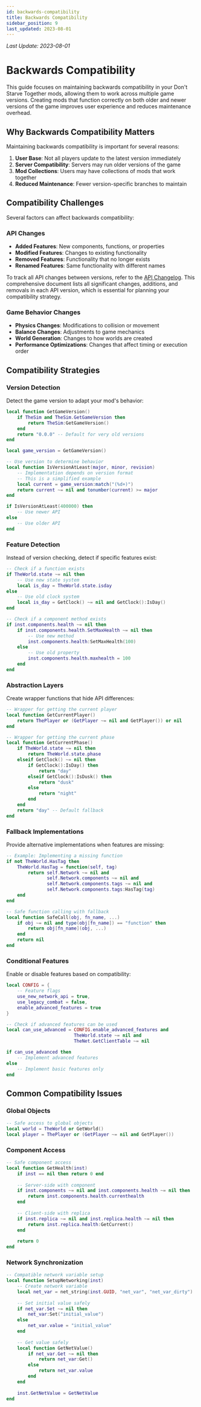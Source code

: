 ```yaml
---
id: backwards-compatibility
title: Backwards Compatibility
sidebar_position: 9
last_updated: 2023-08-01
---
```

*Last Update: 2023-08-01*
# Backwards Compatibility

This guide focuses on maintaining backwards compatibility in your Don't Starve Together mods, allowing them to work across multiple game versions. Creating mods that function correctly on both older and newer versions of the game improves user experience and reduces maintenance overhead.

## Why Backwards Compatibility Matters

Maintaining backwards compatibility is important for several reasons:

1. **User Base**: Not all players update to the latest version immediately
2. **Server Compatibility**: Servers may run older versions of the game
3. **Mod Collections**: Users may have collections of mods that work together
4. **Reduced Maintenance**: Fewer version-specific branches to maintain

## Compatibility Challenges

Several factors can affect backwards compatibility:

### API Changes

- **Added Features**: New components, functions, or properties
- **Modified Features**: Changes to existing functionality
- **Removed Features**: Functionality that no longer exists
- **Renamed Features**: Same functionality with different names

To track all API changes between versions, refer to the [API Changelog](api-changelog.md). This comprehensive document lists all significant changes, additions, and removals in each API version, which is essential for planning your compatibility strategy.

### Game Behavior Changes

- **Physics Changes**: Modifications to collision or movement
- **Balance Changes**: Adjustments to game mechanics
- **World Generation**: Changes to how worlds are created
- **Performance Optimizations**: Changes that affect timing or execution order

## Compatibility Strategies

### Version Detection

Detect the game version to adapt your mod's behavior:

```lua
local function GetGameVersion()
    if TheSim and TheSim.GetGameVersion then
        return TheSim:GetGameVersion()
    end
    return "0.0.0" -- Default for very old versions
end

local game_version = GetGameVersion()

-- Use version to determine behavior
local function IsVersionAtLeast(major, minor, revision)
    -- Implementation depends on version format
    -- This is a simplified example
    local current = game_version:match("(%d+)")
    return current ~= nil and tonumber(current) >= major
end

if IsVersionAtLeast(400000) then
    -- Use newer API
else
    -- Use older API
end
```

### Feature Detection

Instead of version checking, detect if specific features exist:

```lua
-- Check if a function exists
if TheWorld.state ~= nil then
    -- Use new state system
    local is_day = TheWorld.state.isday
else
    -- Use old clock system
    local is_day = GetClock() ~= nil and GetClock():IsDay()
end

-- Check if a component method exists
if inst.components.health ~= nil then
    if inst.components.health.SetMaxHealth ~= nil then
        -- Use new method
        inst.components.health:SetMaxHealth(100)
    else
        -- Use old property
        inst.components.health.maxhealth = 100
    end
end
```

### Abstraction Layers

Create wrapper functions that hide API differences:

```lua
-- Wrapper for getting the current player
local function GetCurrentPlayer()
    return ThePlayer or (GetPlayer ~= nil and GetPlayer()) or nil
end

-- Wrapper for getting the current phase
local function GetCurrentPhase()
    if TheWorld.state ~= nil then
        return TheWorld.state.phase
    elseif GetClock() ~= nil then
        if GetClock():IsDay() then
            return "day"
        elseif GetClock():IsDusk() then
            return "dusk"
        else
            return "night"
        end
    end
    return "day" -- Default fallback
end
```

### Fallback Implementations

Provide alternative implementations when features are missing:

```lua
-- Example: Implementing a missing function
if not TheWorld.HasTag then
    TheWorld.HasTag = function(self, tag)
        return self.Network ~= nil and 
               self.Network.components ~= nil and 
               self.Network.components.tags ~= nil and 
               self.Network.components.tags:HasTag(tag)
    end
end

-- Safe function calling with fallback
local function SafeCall(obj, fn_name, ...)
    if obj ~= nil and type(obj[fn_name]) == "function" then
        return obj[fn_name](obj, ...)
    end
    return nil
end
```

### Conditional Features

Enable or disable features based on compatibility:

```lua
local CONFIG = {
    -- Feature flags
    use_new_network_api = true,
    use_legacy_combat = false,
    enable_advanced_features = true
}

-- Check if advanced features can be used
local can_use_advanced = CONFIG.enable_advanced_features and 
                         TheWorld.state ~= nil and 
                         TheNet.GetClientTable ~= nil

if can_use_advanced then
    -- Implement advanced features
else
    -- Implement basic features only
end
```

## Common Compatibility Issues

### Global Objects

```lua
-- Safe access to global objects
local world = TheWorld or GetWorld()
local player = ThePlayer or (GetPlayer ~= nil and GetPlayer())
```

### Component Access

```lua
-- Safe component access
local function GetHealth(inst)
    if inst == nil then return 0 end
    
    -- Server-side with component
    if inst.components ~= nil and inst.components.health ~= nil then
        return inst.components.health.currenthealth
    end
    
    -- Client-side with replica
    if inst.replica ~= nil and inst.replica.health ~= nil then
        return inst.replica.health:GetCurrent()
    end
    
    return 0
end
```

### Network Synchronization

```lua
-- Compatible network variable setup
local function SetupNetworking(inst)
    -- Create network variable
    local net_var = net_string(inst.GUID, "net_var", "net_var_dirty")
    
    -- Set initial value safely
    if net_var.Set ~= nil then
        net_var:Set("initial_value")
    else
        net_var.value = "initial_value"
    end
    
    -- Get value safely
    local function GetNetValue()
        if net_var.Get ~= nil then
            return net_var:Get()
        else
            return net_var.value
        end
    end
    
    inst.GetNetValue = GetNetValue
end
```